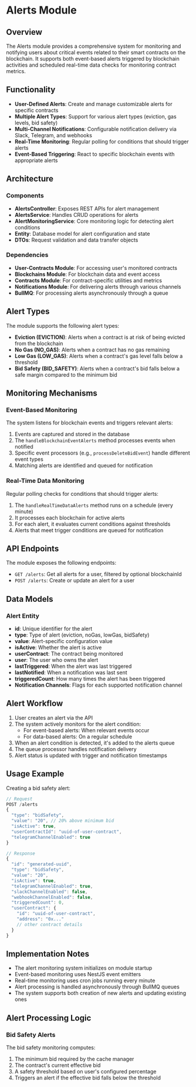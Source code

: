 # Alerts Module

## Overview

The Alerts module provides a comprehensive system for monitoring and notifying users about critical events related to their smart contracts on the blockchain. It supports both event-based alerts triggered by blockchain activities and scheduled real-time data checks for monitoring contract metrics.

## Functionality

- **User-Defined Alerts**: Create and manage customizable alerts for specific contracts
- **Multiple Alert Types**: Support for various alert types (eviction, gas levels, bid safety)
- **Multi-Channel Notifications**: Configurable notification delivery via Slack, Telegram, and webhooks
- **Real-Time Monitoring**: Regular polling for conditions that should trigger alerts
- **Event-Based Triggering**: React to specific blockchain events with appropriate alerts

## Architecture

### Components

- **AlertsController**: Exposes REST APIs for alert management
- **AlertsService**: Handles CRUD operations for alerts
- **AlertMonitoringService**: Core monitoring logic for detecting alert conditions
- **Entity**: Database model for alert configuration and state
- **DTOs**: Request validation and data transfer objects

### Dependencies

- **User-Contracts Module**: For accessing user's monitored contracts
- **Blockchains Module**: For blockchain data and event access
- **Contracts Module**: For contract-specific utilities and metrics
- **Notifications Module**: For delivering alerts through various channels
- **BullMQ**: For processing alerts asynchronously through a queue

## Alert Types

The module supports the following alert types:

- **Eviction (EVICTION)**: Alerts when a contract is at risk of being evicted from the blockchain
- **No Gas (NO_GAS)**: Alerts when a contract has no gas remaining
- **Low Gas (LOW_GAS)**: Alerts when a contract's gas level falls below a threshold
- **Bid Safety (BID_SAFETY)**: Alerts when a contract's bid falls below a safe margin compared to the minimum bid

## Monitoring Mechanisms

### Event-Based Monitoring

The system listens for blockchain events and triggers relevant alerts:

1. Events are captured and stored in the database
2. The `handleBlockchainEventAlerts` method processes events when notified
3. Specific event processors (e.g., `processDeleteBidEvent`) handle different event types
4. Matching alerts are identified and queued for notification

### Real-Time Data Monitoring

Regular polling checks for conditions that should trigger alerts:

1. The `handleRealTimeDataAlerts` method runs on a schedule (every minute)
2. It processes each blockchain for active alerts
3. For each alert, it evaluates current conditions against thresholds
4. Alerts that meet trigger conditions are queued for notification

## API Endpoints

The module exposes the following endpoints:

- `GET /alerts`: Get all alerts for a user, filtered by optional blockchainId
- `POST /alerts`: Create or update an alert for a user

## Data Models

### Alert Entity

- **id**: Unique identifier for the alert
- **type**: Type of alert (eviction, noGas, lowGas, bidSafety)
- **value**: Alert-specific configuration value
- **isActive**: Whether the alert is active
- **userContract**: The contract being monitored
- **user**: The user who owns the alert
- **lastTriggered**: When the alert was last triggered
- **lastNotified**: When a notification was last sent
- **triggeredCount**: How many times the alert has been triggered
- **Notification Channels**: Flags for each supported notification channel

## Alert Workflow

1. User creates an alert via the API
2. The system actively monitors for the alert condition:
   - For event-based alerts: When relevant events occur
   - For data-based alerts: On a regular schedule
3. When an alert condition is detected, it's added to the alerts queue
4. The queue processor handles notification delivery
5. Alert status is updated with trigger and notification timestamps

## Usage Example

Creating a bid safety alert:

```typescript
// Request
POST /alerts
{
  "type": "bidSafety",
  "value": "20", // 20% above minimum bid
  "isActive": true,
  "userContractId": "uuid-of-user-contract",
  "telegramChannelEnabled": true
}

// Response
{
  "id": "generated-uuid",
  "type": "bidSafety",
  "value": "20",
  "isActive": true,
  "telegramChannelEnabled": true,
  "slackChannelEnabled": false,
  "webhookChannelEnabled": false,
  "triggeredCount": 0,
  "userContract": {
    "id": "uuid-of-user-contract",
    "address": "0x..."
    // other contract details
  }
}
```

## Implementation Notes

- The alert monitoring system initializes on module startup
- Event-based monitoring uses NestJS event emitters
- Real-time monitoring uses cron jobs running every minute
- Alert processing is handled asynchronously through BullMQ queues
- The system supports both creation of new alerts and updating existing ones

## Alert Processing Logic

### Bid Safety Alerts

The bid safety monitoring computes:

1. The minimum bid required by the cache manager
2. The contract's current effective bid
3. A safety threshold based on user's configured percentage
4. Triggers an alert if the effective bid falls below the threshold
